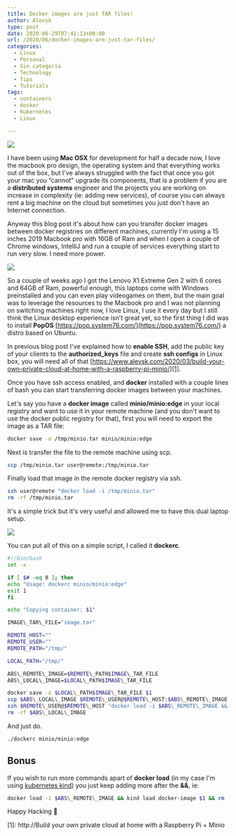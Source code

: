 ```yaml
---
title: Docker images are just TAR files!
author: Alevsk
type: post
date: 2020-06-29T07:41:13+00:00
url: /2020/06/docker-images-are-just-tar-files/
categories:
  - Linux
  - Personal
  - Sin categoría
  - Technology
  - Tips
  - Tutorials
tags:
  - containers
  - docker
  - Kubernetes
  - Linux

---
```

[![](/images/linux-docker-support-cb-liveops-0x0-c-default@2x-1200x492.png)](https://www.alevsk.com/2020/06/docker-images-are-just-tar-files/linux-docker-support-cb-liveops-0x0-c-default2x/)

I have been using **Mac OSX** for development for half a decade now, I love the macbook pro design, the operating system and that everything works out of the box, but I've always struggled with the fact that once you got your mac you “cannot" upgrade its components, that is a problem if you are a **distributed systems** engineer and the projects you are working on increase in complexity (ie: adding new services), of course you can always rent a big machine on the cloud but sometimes you just don't have an Internet connection.

Anyway this blog post it's about how can you transfer docker images between docker registries on different machines, currently I'm using a 15 inches 2019 Macbook pro with 16GB of Ram and when I open a couple of Chrome windows, IntelliJ and run a couple of services everything start to run very slow. I need more power.

[![](/images/chrome_windows.png)](https://www.alevsk.com/2020/06/docker-images-are-just-tar-files/chrome_windows/)

So a couple of weeks ago I got the Lenovo X1 Extreme Gen 2 with 6 cores and 64GB of Ram, powerful enough, this laptops come with Windows preinstalled and you can even play videogames on them, but the main goal was to leverage the resources to the Macbook pro and I was not planning on switching machines right now, I love Linux, I use it every day but I still think the Linux desktop experience isn't great yet, so the first thing I did was to install **PopOS** [https://pop.system76.com/](https://pop.system76.com/) a distro based on Ubuntu.

In previous blog post I've explained how to **enable SSH**, add the public key of your clients to the **authorized_keys** file and create **ssh configs** in Linux box, you will need all of that [https://www.alevsk.com/2020/03/build-your-own-private-cloud-at-home-with-a-raspberry-pi-minio/][1]. 

Once you have ssh access enabled, and **docker** installed with a couple lines of bash you can start transferring docker images between your machines.

Let's say you have a **docker image** called **minio/minio:edge** in your local registry and want to use it in your remote machine (and you don't want to use the docker public registry for that), first you will need to export the image as a TAR file:

```bash
docker save -o /tmp/minio.tar minio/minio:edge
```

Next is transfer the file to the remote machine using scp.

```bash
scp /tmp/minio.tar user@remote:/tmp/minio.tar
```

Finally load that image in the remote docker registry via ssh.

```bash
ssh user@remote "docker load -i /tmp/minio.tar"  
rm -rf /tmp/minio.tar
```

It's a simple trick but it's very useful and allowed me to have this dual laptop setup.

[![](/images/IMAGE-2020-06-29-000855-1068x800.jpg)](https://www.alevsk.com/2020/06/docker-images-are-just-tar-files/image-2020-06-29-000855/)

You can put all of this on a simple script, I called it **dockerc**.

```bash
#!/bin/bash  
set -x

if [ $# -eq 0 ]; then  
echo "Usage: dockerc minio/minio:edge"  
exit 1  
fi

echo "Copying container: $1"

IMAGE\_TAR\_FILE="image.tar"

REMOTE_HOST=""  
REMOTE_USER=""  
REMOTE_PATH="/tmp/"

LOCAL_PATH="/tmp/"

ABS\_REMOTE\_IMAGE=$REMOTE\_PATH$IMAGE\_TAR_FILE  
ABS\_LOCAL\_IMAGE=$LOCAL\_PATH$IMAGE\_TAR_FILE

docker save -o $LOCAL\_PATH$IMAGE\_TAR_FILE $1  
scp $ABS\_LOCAL\_IMAGE $REMOTE\_USER@$REMOTE\_HOST:$ABS\_REMOTE\_IMAGE  
ssh $REMOTE\_USER@$REMOTE\_HOST "docker load -i $ABS\_REMOTE\_IMAGE && rm -rf $ABS\_REMOTE\_IMAGE"  
rm -rf $ABS\_LOCAL\_IMAGE
```

And just do.

```bash
./dockerc minio/minio:edge
```

## Bonus

If you wish to run more commands apart of **docker load** (in my case I'm using [kubernetes kind](https://kind.sigs.k8s.io/)) you just keep adding more after the **&&**, ie:

```bash
docker load -i $ABS\_REMOTE\_IMAGE && kind load docker-image $1 && rm -rf $ABS\_REMOTE\_IMAGE
```

Happy Hacking 🙂

 [1]: http://Build your own private cloud at home with a Raspberry Pi + Minio